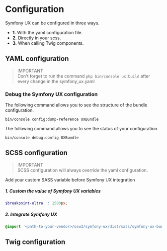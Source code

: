 # Configuration

Symfony UX can be configured in three ways.

- **1.** With the yaml configuration file.
- **2.** Directly in your scss.
- **3.** When calling Twig components.

## YAML configuration

> IMPORTANT  
> Don't forget to run the command `php bin/console ux:build` after every change in the symfony_ux.yaml

### Debug the Symfony UX configuration

The following command allows you to see the structure of the bundle configuration.

```shell 
bin/console config:dump-reference UXBundle
```

The following command allows you to see the status of your configuration.

```shell 
bin/console debug:config UXBundle
```

## SCSS configuration

> IMPORTANT  
> SCSS configuration will always override the yaml configuration.

Add your custom SASS variable before Symfony UX integration

##### 1. Custom the value of Symfony UX variables

```scss
$breakpoint-ultra  : 1580px;
```

##### 2. Integrate Symfony UX

```scss
@import '<path-to-your-vendor>/osw3/symfony-ux/dist/sass/symfony-ux-bundle';
```

## Twig configuration